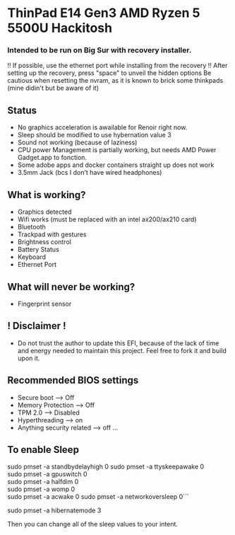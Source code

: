 # ThinPad E14 Gen3 AMD Ryzen 5 5500U Hackitosh
 ### Intended to be run on Big Sur with recovery installer.
 !! If possible, use the ethernet port while installing from the recovery !!
 After setting up the recovery, press "space" to unveil the hidden options
 Be cautious when resetting the nvram, as it is known to brick some thinkpads (mine didin't but be aware of it)

Status
--
- No graphics acceleration is awailable for Renoir right now.
- Sleep should be modified to use hybernation value 3
- Sound not working (because of laziness)
- CPU power Management is partially working, but needs AMD Power Gadget.app to fonction.
- Some adobe apps and docker containers straight up does not work
- 3.5mm Jack (bcs I don't have wired headphones)

What is working?
--
- Graphics detected
- Wifi works (must be replaced with an intel ax200/ax210 card)
- Bluetooth
- Trackpad with gestures
- Brightness control
- Battery Status
- Keyboard
- Ethernet Port


What will never be working?
--
- Fingerprint sensor

## ! Disclaimer !
* Do not trust the author to update this EFI, because of the lack of time and energy needed to maintain this project. Feel free to fork it and build upon it.

Recommended BIOS settings
--
- Secure boot --> Off
- Memory Protection --> Off
- TPM 2.0 --> Disabled
- Hyperthreading --> on
- Anything security related --> off ...

To enable Sleep
--
sudo pmset -a standbydelayhigh 0
sudo pmset -a ttyskeepawake 0   
sudo pmset -a gpuswitch 0    
sudo pmset -a halfdim 0  
sudo pmset -a womp 0      
sudo pmset -a acwake 0
sudo pmset -a networkoversleep 0```

sudo pmset -a hibernatemode 3

Then you can change all of the sleep values to your intent.
